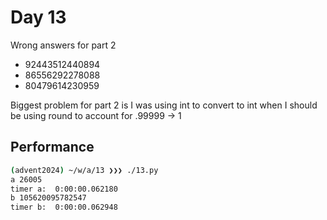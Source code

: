 # Day 13

Wrong answers for part 2
* 92443512440894
* 86556292278088
* 80479614230959

Biggest problem for part 2 is I was using int to convert to int when I should be using round to account for .99999 -> 1

## Performance
```bash
(advent2024) ~/w/a/13 ❯❯❯ ./13.py                                                                                                                                                                                                           main ⬆ ✚ ✱ ◼
a 26005
timer a:  0:00:00.062180
b 105620095782547
timer b:  0:00:00.062948
```